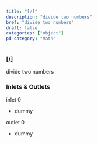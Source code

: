 ```yaml
---
title: "[/]"
description: "divide two numbers"
bref: "divide two numbers"
draft: false
categories: ["object"]
pd-category: "Math"
---
```


### [/]

divide two numbers

### Inlets & Outlets

inlet 0

 - dummy

outlet 0

 - dummy
 
